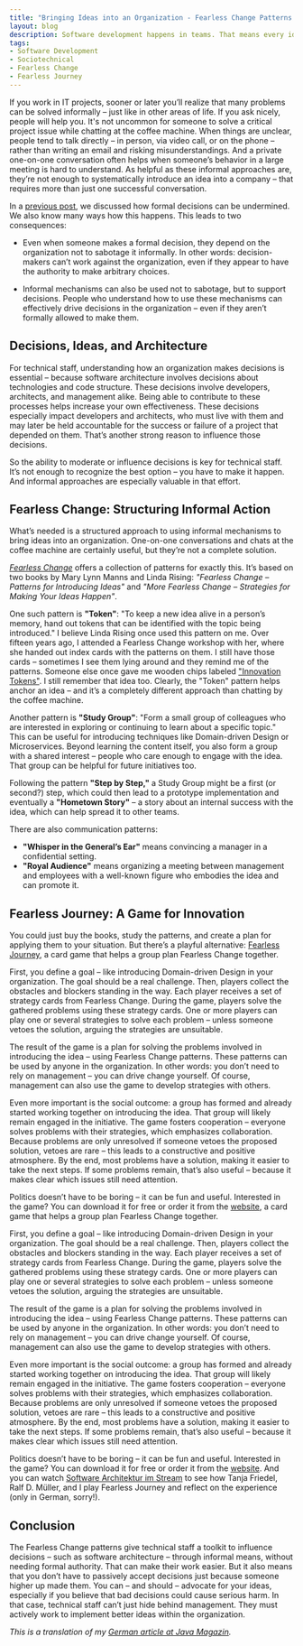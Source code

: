 ```yaml
---
title: "Bringing Ideas into an Organization - Fearless Change Patterns and the Fearless Journey Game"
layout: blog
description: Software development happens in teams. That means every idea or change affects many people. So everyone involved – including technical staff – must contribute their ideas to the organization. Fearless Change and Fearless Journey offer the tools to do just that.
tags:
- Software Development
- Sociotechnical
- Fearless Change
- Fearless Journey
---
```


If you work in IT projects, sooner or later you’ll realize that many
problems can be solved informally – just like in other areas of
life. If you ask nicely, people will help you. It's not uncommon for
someone to solve a critical project issue while chatting at the coffee
machine. When things are unclear, people tend to talk directly – in
person, via video call, or on the phone – rather than writing an email
and risking misunderstandings. And a private one-on-one conversation
often helps when someone’s behavior in a large meeting is hard to
understand. As helpful as these informal approaches are, they’re not
enough to systematically introduce an idea into a company – that
requires more than just one successful conversation.

In a [previous
post](/2025/03/25/whos-in-control-the-hidden-influence-of-software-developers-and-architects.html),
we discussed how formal decisions can be undermined. We also know many
ways how this happens. This leads to two consequences:

* Even when someone makes a formal decision, they depend on the
  organization not to sabotage it informally. In other words:
  decision-makers can’t work against the organization, even if they
  appear to have the authority to make arbitrary choices.

* Informal mechanisms can also be used not to sabotage, but to support
  decisions. People who understand how to use these mechanisms can
  effectively drive decisions in the organization – even if they
  aren’t formally allowed to make them.

## Decisions, Ideas, and Architecture

For technical staff, understanding how an organization makes decisions
is essential – because software architecture involves decisions about
technologies and code structure. These decisions involve developers,
architects, and management alike. Being able to contribute to these
processes helps increase your own effectiveness. These decisions
especially impact developers and architects, who must live with them
and may later be held accountable for the success or failure of a
project that depended on them. That’s another strong reason to
influence those decisions.

So the ability to moderate or influence decisions is key for technical
staff. It’s not enough to recognize the best option – you have to make
it happen. And informal approaches are especially valuable in that
effort. 

## Fearless Change: Structuring Informal Action

What’s needed is a structured approach to using informal mechanisms to
bring ideas into an organization. One-on-one conversations and chats
at the coffee machine are certainly useful, but they’re not a complete
solution.

[*Fearless Change*](https://fearlesschangepatterns.com/) offers a
collection of patterns for exactly this. It’s based on two books by
Mary Lynn Manns and Linda Rising: *"Fearless Change – Patterns for
Introducing Ideas"* and *"More Fearless Change – Strategies for Making
Your Ideas Happen"*.

One such pattern is **"Token"**: "To keep a new idea alive in a
person’s memory, hand out tokens that can be identified with the topic
being introduced." I believe Linda Rising once used this pattern on
me. Over fifteen years ago, I attended a Fearless Change workshop with
her, where she handed out index cards with the patterns on them. I
still have those cards – sometimes I see them lying around and they
remind me of the patterns. Someone else once gave me wooden chips
labeled ["Innovation Tokens"](https://boringtechnology.club/). I still
remember that idea too. Clearly, the "Token" pattern helps anchor an
idea – and it’s a completely different approach than chatting by the
coffee machine.

Another pattern is **"Study Group"**: "Form a small group of
colleagues who are interested in exploring or continuing to learn
about a specific topic." This can be useful for introducing techniques
like Domain-driven Design or Microservices. Beyond learning the
content itself, you also form a group with a shared interest – people
who care enough to engage with the idea. That group can be helpful for
future initiatives too.

Following the pattern **"Step by Step,"** a Study Group might be a
first (or second?) step, which could then lead to a prototype
implementation and eventually a **"Hometown Story"** – a story about
an internal success with the idea, which can help spread it to other
teams.

There are also communication patterns:
* **"Whisper in the General’s Ear"** means convincing a manager in a
  confidential setting.
* **"Royal Audience"** means organizing a meeting between management
  and employees with a well-known figure who embodies the idea and can
  promote it.

## Fearless Journey: A Game for Innovation

You could just buy the books, study the patterns, and create a plan
for applying them to your situation. But there’s a playful
alternative: [Fearless Journey](https://fearlessjourney.info/), a card
game that helps a group plan Fearless Change together.

First, you define a goal – like introducing Domain-driven Design in
your organization. The goal should be a real challenge. Then, players
collect the obstacles and blockers standing in the way. Each player
receives a set of strategy cards from Fearless Change. During the
game, players solve the gathered problems using these strategy
cards. One or more players can play one or several strategies to solve
each problem – unless someone vetoes the solution, arguing the
strategies are unsuitable.

The result of the game is a plan for solving the problems involved in
introducing the idea – using Fearless Change patterns. These patterns
can be used by anyone in the organization. In other words: you don’t
need to rely on management – you can drive change yourself. Of course,
management can also use the game to develop strategies with others.

Even more important is the social outcome: a group has formed and
already started working together on introducing the idea. That group
will likely remain engaged in the initiative. The game fosters
cooperation – everyone solves problems with their strategies, which
emphasizes collaboration. Because problems are only unresolved if
someone vetoes the proposed solution, vetoes are rare – this leads to
a constructive and positive atmosphere. By the end, most problems have
a solution, making it easier to take the next steps. If some problems
remain, that’s also useful – because it makes clear which issues still
need attention.

Politics doesn’t have to be boring – it can be fun and useful.
Interested in the game? You can download it for free or
order it from the [website](https://fearlessjourney.info/), a card
game that helps a group plan Fearless Change together.

First, you define a goal – like introducing Domain-driven Design in
your organization. The goal should be a real challenge. Then, players
collect the obstacles and blockers standing in the way. Each player
receives a set of strategy cards from Fearless Change. During the
game, players solve the gathered problems using these strategy
cards. One or more players can play one or several strategies to solve
each problem – unless someone vetoes the solution, arguing the
strategies are unsuitable.

The result of the game is a plan for solving the problems involved in
introducing the idea – using Fearless Change patterns. These patterns
can be used by anyone in the organization. In other words: you don’t
need to rely on management – you can drive change yourself. Of course,
management can also use the game to develop strategies with others.

Even more important is the social outcome: a group has formed and
already started working together on introducing the idea. That group
will likely remain engaged in the initiative. The game fosters
cooperation – everyone solves problems with their strategies, which
emphasizes collaboration. Because problems are only unresolved if
someone vetoes the proposed solution, vetoes are rare – this leads to
a constructive and positive atmosphere. By the end, most problems have
a solution, making it easier to take the next steps. If some problems
remain, that’s also useful – because it makes clear which issues still
need attention.

Politics doesn’t have to be boring – it can be fun and useful.
Interested in the game? You can download it for free or order it from
the [website](https://fearlessjourney.info/). And you can watch
[Software Architektur im
Stream](https://software-architektur.tv/2024/09/27/episode233.html) to
see how Tanja Friedel, Ralf D. Müller, and I play Fearless Journey and
reflect on the experience (only in German, sorry!).

## Conclusion

The Fearless Change patterns give technical staff a toolkit to
influence decisions – such as software architecture – through informal
means, without needing formal authority. That can make their work
easier. But it also means that you don’t have to passively accept
decisions just because someone higher up made them. You can – and
should – advocate for your ideas, especially if you believe that bad
decisions could cause serious harm. In that case, technical staff
can’t just hide behind management. They must actively work to
implement better ideas within the organization.

*This is a translation of my [German article at Java
Magazin](https://entwickler.de/reader/reading/java-magazin/2.2025/de2d846e2b6dfd9128476b1f).*
